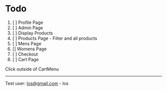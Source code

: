 # Todo

1. [ ] Profile Page
2. [ ] Admin Page
3. [ ] Display Products
4. [ ] Products Page - Filter and all products
5. [ ] Mens Page
6. [] Womens Page
7. [ ] Checkout
8. [ ] Cart Page

Click outside of CartMenu

---

Test user: los@gmail.com - los
